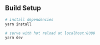## Build Setup

``` bash
# install dependencies
yarn install

# serve with hot reload at localhost:8080
yarn dev
